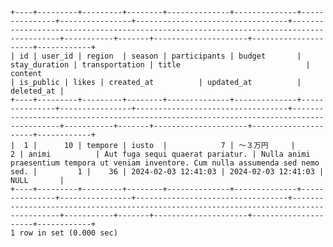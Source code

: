     +----+---------+---------+--------+--------------+--------------+---------------+----------------+----------------------------------+----------------------------------------------------------------------------------------+-----------+-------+---------------------+---------------------+------------+
    | id | user_id | region  | season | participants | budget       | stay_duration | transportation | title                            | content                                                                                | is_public | likes | created_at          | updated_at          | deleted_at |
    +----+---------+---------+--------+--------------+--------------+---------------+----------------+----------------------------------+----------------------------------------------------------------------------------------+-----------+-------+---------------------+---------------------+------------+
    |  1 |      10 | tempore | iusto  |            7 | ～３万円     |             2 | animi          | Aut fuga sequi quaerat pariatur. | Nulla animi praesentium tempora ut veniam inventore. Cum nulla assumenda sed nemo sed. |         1 |    36 | 2024-02-03 12:41:03 | 2024-02-03 12:41:03 | NULL       |
    +----+---------+---------+--------+--------------+--------------+---------------+----------------+----------------------------------+----------------------------------------------------------------------------------------+-----------+-------+---------------------+---------------------+------------+
    1 row in set (0.000 sec)